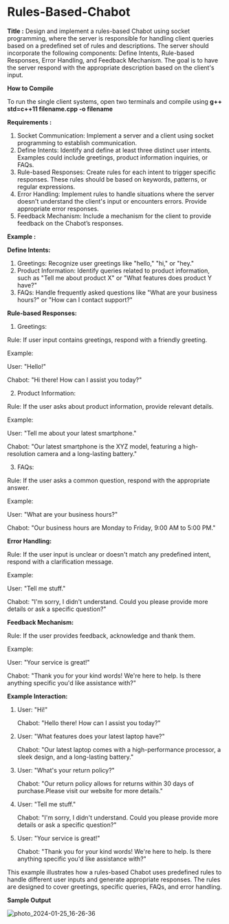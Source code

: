 # Rules-Based-Chabot

**Title :**
Design and implement a rules-based Chabot using socket programming, where the server
is responsible for handling client queries based on a predefined set of rules and
descriptions. The server should incorporate the following components: Define Intents,
Rule-based Responses, Error Handling, and Feedback Mechanism. The goal is to have the
server respond with the appropriate description based on the client's input.

**How to Compile**

To run the single client systems, open two terminals and compile using **g++ std=c++11 filename.cpp -o filename**

**Requirements :**

1. Socket Communication:
 Implement a server and a client using socket programming to establish
communication.
2. Define Intents:
 Identify and define at least three distinct user intents. Examples could
include greetings, product information inquiries, or FAQs.
3. Rule-based Responses:
 Create rules for each intent to trigger specific responses. These rules should
be based on keywords, patterns, or regular expressions.
4. Error Handling:
 Implement rules to handle situations where the server doesn't understand
the client's input or encounters errors. Provide appropriate error responses.
5. Feedback Mechanism:
 Include a mechanism for the client to provide feedback on the Chabot’s
responses.

**Example :**

**Define Intents:**
1) Greetings:
 Recognize user greetings like "hello," "hi," or "hey."
2) Product Information:
 Identify queries related to product information, such as "Tell me about product X" or "What features does product Y have?"
3) FAQs:
 Handle frequently asked questions like "What are your business hours?" or "How can I contact support?"

**Rule-based Responses:**
1) Greetings:
   
 Rule: If user input contains greetings, respond with a friendly greeting.
 
Example:

 User: "Hello!"

 Chabot: "Hi there! How can I assist you today?"
 
2) Product Information:

 Rule: If the user asks about product information, provide relevant details.
 
 Example:
 
 User: "Tell me about your latest smartphone."
 
 Chabot: "Our latest smartphone is the XYZ model, featuring a high-resolution camera and a long-lasting battery."

3) FAQs:
   
 Rule: If the user asks a common question, respond with the appropriate answer.
 
 Example:
 
 User: "What are your business hours?"
 
 Chabot: "Our business hours are Monday to Friday, 9:00 AM to 5:00 PM."
 
**Error Handling:**

Rule: If the user input is unclear or doesn't match any predefined intent, respond with a clarification message.

 Example:
 
 User: "Tell me stuff."
 
 Chabot: "I'm sorry, I didn't understand. Could you please provide more details or ask a specific question?"
 
**Feedback Mechanism:**

Rule: If the user provides feedback, acknowledge and thank them.

Example:

 User: "Your service is great!"
 
 Chabot: "Thank you for your kind words! We're here to help. Is there anything specific you'd like assistance with?"
 
**Example Interaction:**

1. User: "Hi!"
   
   Chabot: "Hello there! How can I assist you today?"
   
3. User: "What features does your latest laptop have?"
   
   Chabot: "Our latest laptop comes with a high-performance processor, a sleek design, and a long-lasting battery."
   
5. User: "What's your return policy?"

   Chabot: "Our return policy allows for returns within 30 days of purchase.Please visit our website for more details."
   
7. User: "Tell me stuff."
   
   Chabot: "I'm sorry, I didn't understand. Could you please provide more details or ask a specific question?"
   
9. User: "Your service is great!"
   
   Chabot: "Thank you for your kind words! We're here to help. Is there anything specific you'd like assistance with?"

This example illustrates how a rules-based Chabot uses predefined rules to handle different
user inputs and generate appropriate responses. The rules are designed to cover greetings,
specific queries, FAQs, and error handling.


**Sample Output**

![photo_2024-01-25_16-26-36](https://github.com/sangdeepganvir/-Rules-Based-Chabot/assets/41817210/91584afd-b429-49e3-9e61-119a61bb3bbc)

